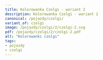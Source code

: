```yaml
---
title: Kolorowanka Czolgi - wariant 2
description: Kolorowanka Czolgi - wariant 2
canonical: /pojazdy/czolgi/
variant_of: czolgi
image: /pojazdy/czolgi/2/czolgi-2.svg
pdf: /pojazdy/czolgi/2/czolgi-2.pdf
alt: "Kolorowanki czolgi"
tags:
- pojazdy
- czolgi
---
```

